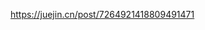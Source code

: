 

<!--
 * @version:
 * @Author:  StevenJokess（蔡舒起） https://github.com/StevenJokess
 * @Date: 2023-10-24 03:02:14
 * @LastEditors:  StevenJokess（蔡舒起） https://github.com/StevenJokess
 * @LastEditTime: 2023-10-24 03:02:49
 * @Description:
 * @Help me: make friends by a867907127@gmail.com and help me get some “foreign” things or service I need in life; 如有帮助，请资助，失业3年了。![支付宝收款码](https://github.com/StevenJokess/d2rl/blob/master/img/%E6%94%B6.jpg)
 * @TODO::
 * @Reference:
-->

https://juejin.cn/post/7264921418809491471
